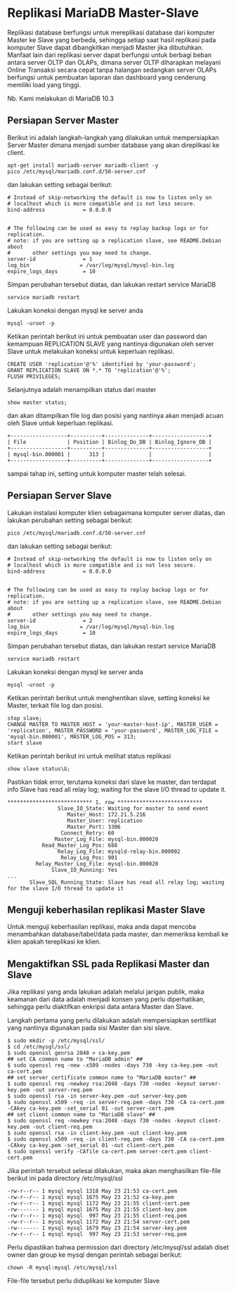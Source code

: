 # Replikasi MariaDB Master-Slave

Replikasi database berfungsi untuk mereplikasi database dari komputer Master ke Slave yang berbeda, sehingga setiap saat hasil replikasi pada komputer Slave
dapat dibangkitkan menjadi Master jika dibutuhkan. Manfaat lain dari replikasi server dapat berfungsi untuk berbagi beban antara server OLTP dan OLAPs,
dimana server OLTP diharapkan melayani Online Transaksi secara cepat tanpa halangan sedangkan server OLAPs berfungsi untuk pembuatan laporan dan dashboard yang cenderung memiliki load yang tinggi.

Nb. Kami melakukan di MariaDB 10.3

## Persiapan Server Master
Berikut ini adalah langkah-langkah yang dilakukan untuk mempersiapkan Server Master dimana menjadi sumber database yang akan direplikasi ke client.
```
apt-get install mariadb-server mariadb-client -y
pico /etc/mysql/mariadb.conf.d/50-server.cnf
```
dan lakukan setting sebagai berikut:
```
# Instead of skip-networking the default is now to listen only on
# localhost which is more compatible and is not less secure.
bind-address            = 0.0.0.0


# The following can be used as easy to replay backup logs or for replication.
# note: if you are setting up a replication slave, see README.Debian about
#       other settings you may need to change.
server-id               = 1
log_bin                = /var/log/mysql/mysql-bin.log
expire_logs_days        = 10
```
Simpan perubahan tersebut diatas, dan lakukan restart service MariaDB
```
service mariadb restart
```
Lakukan koneksi dengan mysql ke server anda
```
mysql -uroot -p
```
Ketikan perintah berikut ini untuk pembuatan user dan password dan kemampuan REPLICATION SLAVE yang nantinya digunakan oleh server Slave untuk melakukan koneksi untuk
keperluan replikasi.
```
CREATE USER 'replication'@'%' identified by 'your-password';
GRANT REPLICATION SLAVE ON *.* TO 'replication'@'%';
FLUSH PRIVILEGES;
```
Selanjutnya adalah menampilkan status dari master
```
show master status;
```
dan akan ditampilkan file log dan posisi yang nantinya akan menjadi acuan oleh Slave untuk keperluan replikasi.
```
+------------------+----------+--------------+------------------+
| File             | Position | Binlog_Do_DB | Binlog_Ignore_DB |
+------------------+----------+--------------+------------------+
| mysql-bin.000001 |      313 |              |                  |
+------------------+----------+--------------+------------------+
```
sampai tahap ini, setting untuk komputer master telah selesai.
## Persiapan Server Slave
Lakukan instalasi komputer klien sebagaimana komputer server diatas, dan lakukan perubahan setting sebagai berikut:
```
pico /etc/mysql/mariadb.conf.d/50-server.cnf
```
dan lakukan setting sebagai berikut:
```
# Instead of skip-networking the default is now to listen only on
# localhost which is more compatible and is not less secure.
bind-address            = 0.0.0.0


# The following can be used as easy to replay backup logs or for replication.
# note: if you are setting up a replication slave, see README.Debian about
#       other settings you may need to change.
server-id               = 2
log_bin                = /var/log/mysql/mysql-bin.log
expire_logs_days        = 10
```
Simpan perubahan tersebut diatas, dan lakukan restart service MariaDB
```
service mariadb restart
```
Lakukan koneksi dengan mysql ke server anda
```
mysql -uroot -p
```
Ketikan perintah berikut untuk menghentikan slave, setting koneksi ke Master, terkait file log dan posisi.
```
stop slave;
CHANGE MASTER TO MASTER_HOST = 'your-master-host-ip', MASTER_USER = 'replication', MASTER_PASSWORD = 'your-password', MASTER_LOG_FILE = 'mysql-bin.000001', MASTER_LOG_POS = 313;
start slave
```
Ketikan perintah berikut ini untuk melihat status replikasi
```
show slave status\G;
```
Pastikan tidak error, terutama koneksi dari slave ke master, dan terdapat info Slave has read all relay log; waiting for the slave I/O thread to update it.
```
*************************** 1. row ***************************
                Slave_IO_State: Waiting for master to send event
                   Master_Host: 172.21.5.216
                   Master_User: replication
                   Master_Port: 3306
                 Connect_Retry: 60
               Master_Log_File: mysql-bin.000020
           Read_Master_Log_Pos: 688
                Relay_Log_File: mysqld-relay-bin.000002
                 Relay_Log_Pos: 901
         Relay_Master_Log_File: mysql-bin.000020
              Slave_IO_Running: Yes
...
       Slave_SQL_Running_State: Slave has read all relay log; waiting for the slave I/O thread to update it
```
## Menguji keberhasilan replikasi Master Slave
Untuk menguji keberhasilan replikasi, maka anda dapat mencoba menambahkan database/tabel/data pada master, dan memeriksa kembali ke klien apakah tereplikasi
ke klien.

## Mengaktifkan SSL pada Replikasi Master dan Slave
Jika replikasi yang anda lakukan adalah melalui jarigan publik, maka keamanan dari data adalah menjadi konsen yang perlu diperhatikan, sehingga perlu diaktifkan enkripsi data antara Master dan Slave.

Langkah pertama yang perlu dilakukan adalah mempersiapkan sertifikat yang nantinya digunakan pada sisi Master dan sisi slave.
```
$ sudo mkdir -p /etc/mysql/ssl/
$ cd /etc/mysql/ssl/
$ sudo openssl genrsa 2048 > ca-key.pem
## set CA common name to "MariaDB admin" ##
$ sudo openssl req -new -x509 -nodes -days 730 -key ca-key.pem -out ca-cert.pem
## set server certificate common name to "MariaDB master" ##
$ sudo openssl req -newkey rsa:2048 -days 730 -nodes -keyout server-key.pem -out server-req.pem
$ sudo openssl rsa -in server-key.pem -out server-key.pem
$ sudo openssl x509 -req -in server-req.pem -days 730 -CA ca-cert.pem -CAkey ca-key.pem -set_serial 01 -out server-cert.pem
## set client common name to "MariaDB slave" ##
$ sudo openssl req -newkey rsa:2048 -days 730 -nodes -keyout client-key.pem -out client-req.pem
$ sudo openssl rsa -in client-key.pem -out client-key.pem
$ sudo openssl x509 -req -in client-req.pem -days 730 -CA ca-cert.pem -CAkey ca-key.pem -set_serial 01 -out client-cert.pem
$ sudo openssl verify -CAfile ca-cert.pem server-cert.pem client-cert.pem
```
Jika perintah tersebut selesai dilakukan, maka akan menghasilkan file-file berikut ini pada directory /etc/mysql/ssl
```
-rw-r--r-- 1 mysql mysql 1318 May 23 21:53 ca-cert.pem
-rw-r--r-- 1 mysql mysql 1675 May 23 21:52 ca-key.pem
-rw-r--r-- 1 mysql mysql 1172 May 23 21:55 client-cert.pem
-rw------- 1 mysql mysql 1675 May 23 21:55 client-key.pem
-rw-r--r-- 1 mysql mysql  997 May 23 21:55 client-req.pem
-rw-r--r-- 1 mysql mysql 1172 May 23 21:54 server-cert.pem
-rw------- 1 mysql mysql 1679 May 23 21:54 server-key.pem
-rw-r--r-- 1 mysql mysql  997 May 23 21:53 server-req.pem
```
Perlu dipastikan bahwa permission dari directory /etc/mysql/ssl adalah diset owner dan group ke mysql dengan perintah sebagai berikut:
```
chown -R mysql:mysql /etc/mysql/ssl
```
File-file tersebut perlu diduplikasi ke komputer Slave

```
